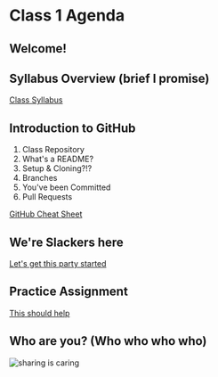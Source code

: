 # Class 1 Agenda

## Welcome!

## Syllabus Overview (brief I promise)
[Class Syllabus](https://docs.google.com/document/d/1z5Gq9Cn6L1-l7E7Z27VJYSA5TyQI8ArCENu9nolOO6U/edit?usp=sharing)

## Introduction to GitHub
1. Class Repository
2. What's a README?
3. Setup & Cloning?!?
4. Branches
5. You've been Committed
6. Pull Requests

[GitHub Cheat Sheet](https://services.github.com/on-demand/downloads/github-git-cheat-sheet.pdf)

## We're Slackers here
[Let's get this party started](https://opim3224.slack.com)

## Practice Assignment
[This should help](https://www.markdownguide.org/cheat-sheet/)

## Who are you? (Who who who who)
![sharing is caring](https://media.giphy.com/media/HouaI4pOOIXq8/200.gif)
